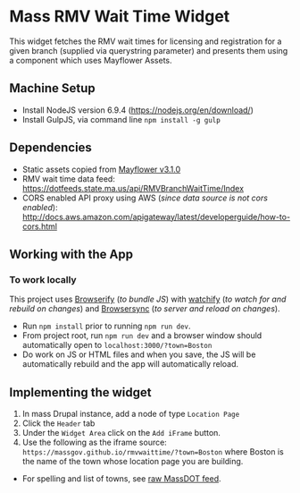 # Mass RMV Wait Time Widget
This widget fetches the RMV wait times for licensing and registration for a given branch (supplied via querystring parameter) 
and presents them using a component which uses Mayflower Assets.

## Machine Setup
- Install NodeJS version 6.9.4 (https://nodejs.org/en/download/)
- Install GulpJS, via command line `npm install -g gulp`

## Dependencies
- Static assets copied from [Mayflower v3.1.0](http://mayflower.digital.mass.gov/)
- RMV wait time data feed: https://dotfeeds.state.ma.us/api/RMVBranchWaitTime/Index
- CORS enabled API proxy using AWS (_since data source is not cors enabled_): http://docs.aws.amazon.com/apigateway/latest/developerguide/how-to-cors.html 

## Working with the App
###  To work locally
This project uses [Browserify](http://browserify.org/) (_to bundle JS_) with [watchify](https://github.com/substack/watchify) (_to watch for and rebuild on changes_) and [Browsersync](https://browsersync.io) (_to server and reload on changes_).
 
- Run `npm install` prior to running `npm run dev`.
- From project root, run `npm run dev` and a browser window should automatically open to `localhost:3000/?town=Boston`
- Do work on JS or HTML files and when you save, the JS will be automatically rebuild and the app will automatically reload.


## Implementing the widget
1. In mass Drupal instance, add a node of type `Location Page` 
2. Click the `Header` tab
3. Under the `Widget Area` click on the `Add iFrame` button.
4. Use the following as the iframe source: `https://massgov.github.io/rmvwaittime/?town=Boston` where Boston is the name of the town whose location page you are building.  
- For spelling and list of towns, see [raw MassDOT feed](https://dotfeeds.state.ma.us/api/RMVBranchWaitTime/Index).
